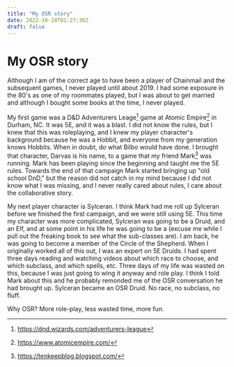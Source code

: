 ```yaml
---
title: "My OSR story"
date: 2022-10-18T01:27:36Z
draft: false
---
```


# My OSR story

Although I am of the correct age to have been a player of Chainmail and the subsequent games, I never played until about 2019.  I had some exposure in the 80's as one of my roommates played, but I was about to get married and although I bought some books at the time, I never played.

My first game was a  D&D Adventurers Leage[^1] game at Atomic Empire[^2] in Durham, NC.  It was 5E, and it was a blast.  I did not know the rules, but I knew that this was roleplaying, and I knew my player character's background because he was a Hobbit, and everyone from my generation knows Hobbits.  When in doubt, do what Bilbo would have done.  I brought that character, Darvas is his name, to a game that my friend Mark[^3] was running.  Mark has been playing since the beginning and taught me the 5E rules.  Towards the end of that campaign Mark started bringing up "old school DnD," but the reason did not catch in my mind because I did not know what I was missing, and I never really cared about rules, I care about the collaborative story.  

My next player character is Sylceran.  I think Mark had me roll up Sylceran before we finished the first campaign, and we were still using 5E.  This time my character was more complicated, Sylceran was going to be a Druid, and an Elf, and at some point in his life he was going to be a (excuse me while I pull out the freaking book to see what the sub-classes are).  I am back, he was going to become a member of the Circle of the Shepherd.  When I originally worked all of this out, I was an expert on 5E Druids.  I had spent three days reading and watching videos about which race to choose, and which subclass, and which spells, etc.  Three days of my life was wasted on this, because I was just going to wing it anyway and role play.  I think I told Mark about this and he probably remonded me of the OSR conversation he had brought up.  Sylceran became an OSR Druid.  No race, no subclass, no fluff.  

Why OSR?  More role-play, less wasted time, more fun.

[^1]: https://dnd.wizards.com/adventurers-league
[^2]: https://www.atomicempire.com/
[^3]: https://tenkeepblog.blogspot.com/
